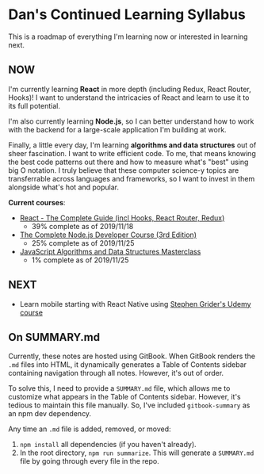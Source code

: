 # Dan's Continued Learning Syllabus

This is a roadmap of everything I'm learning now or interested in learning next.

## NOW

I'm currently learning **React** in more depth (including Redux, React Router, Hooks)! I want to understand the intricacies of React and learn to use it to its full potential.

I'm also currently learning **Node.js**, so I can better understand how to work with the backend for a large-scale application I'm building at work.

Finally, a little every day, I'm learning **algorithms and data structures** out of sheer fascination. I want to write efficient code. To me, that means knowing the best code patterns out there and how to measure what's "best" using big O notation. I truly believe that these computer science-y topics are transferrable across languages and frameworks, so I want to invest in them alongside what's hot and popular.

**Current courses**:
* [React - The Complete Guide (incl Hooks, React Router, Redux)](https://www.udemy.com/course/react-the-complete-guide-incl-redux/)
  * 39% complete as of 2019/11/18
* [The Complete Node.js Developer Course (3rd Edition)](https://www.udemy.com/course/the-complete-nodejs-developer-course-2/)
  * 25% complete as of 2019/11/25
* [JavaScript Algorithms and Data Structures Masterclass](https://www.udemy.com/course/js-algorithms-and-data-structures-masterclass/)
  * 1% complete as of 2019/11/25

## NEXT

* Learn mobile starting with React Native using [Stephen Grider's Udemy course](https://www.udemy.com/course/the-complete-react-native-and-redux-course/)

## On SUMMARY.md

Currently, these notes are hosted using GitBook. When GitBook renders the `.md` files into HTML, it dynamically generates a Table of Contents sidebar containing navigation through all notes. However, it's out of order.

To solve this, I need to provide a `SUMMARY.md` file, which allows me to customize what appears in the Table of Contents sidebar. However, it's tedious to maintain this file manually. So, I've included `gitbook-summary` as an npm dev dependency.

Any time an `.md` file is added, removed, or moved:

1. `npm install` all dependencies (if you haven't already).
2. In the root directory, `npm run summarize`. This will generate a `SUMMARY.md` file by going through every file in the repo.
